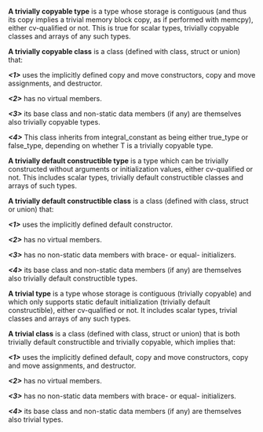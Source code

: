 **A trivially copyable type**
is a type whose storage is contiguous (and thus its copy implies a trivial memory block copy, as if performed with memcpy), either cv-qualified or not. This is true for scalar types, trivially copyable classes and arrays of any such types.

**A trivially copyable class** 
is a class (defined with class, struct or union) that:

***<1>*** 
uses the implicitly defined copy and move constructors, copy and move assignments, and destructor.

***<2>*** 
has no virtual members.

***<3>*** 
its base class and non-static data members (if any) are themselves also trivially copyable types.

***<4>*** 
This class inherits from integral_constant as being either true_type or false_type, depending on whether T is a trivially copyable type.


**A trivially default constructible type** 
is a type which can be trivially constructed without arguments or initialization values, either cv-qualified or not. This includes scalar types, trivially default constructible classes and arrays of such types.

**A trivially default constructible class** 
is a class (defined with class, struct or union) that:

***<1>*** 
uses the implicitly defined default constructor.

***<2>*** 
has no virtual members.

***<3>*** 
has no non-static data members with brace- or equal- initializers.

***<4>*** 
its base class and non-static data members (if any) are themselves also trivially default constructible types.


**A trivial type** 
is a type whose storage is contiguous (trivially copyable) and which only supports static default initialization (trivially default constructible), either cv-qualified or not. It includes scalar types, trivial classes and arrays of any such types.

**A trivial class** 
is a class (defined with class, struct or union) that is both trivially default constructible and trivially copyable, which implies that:

***<1>*** 
uses the implicitly defined default, copy and move constructors, copy and move assignments, and destructor.

***<2>*** 
has no virtual members.

***<3>*** 
has no non-static data members with brace- or equal- initializers.

***<4>*** 
its base class and non-static data members (if any) are themselves also trivial types.
